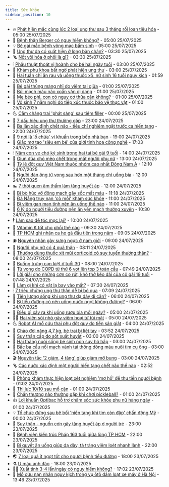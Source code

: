```yaml
---
title: Sức khỏe
sidebar_position: 10
---
```


<!-- vnexpress-suc-khoe:START -->
- 🔥 [Phát hiện mắc cùng lúc 2 loại ung thư sau 3 tháng rối loạn tiêu hóa](https://vnexpress.net/phat-hien-mac-cung-luc-2-loai-ung-thu-sau-3-thang-roi-loan-tieu-hoa-4918691.html) - 05:00 25/07/2025
- 🥰 [Bệnh thận Berger có nguy hiểm không?](https://vnexpress.net/benh-than-berger-co-nguy-hiem-khong-4918818.html) - 05:00 25/07/2025
- 💡 [Bé gái mắc bệnh võng mạc bẩm sinh](https://vnexpress.net/be-gai-mac-benh-vong-mac-bam-sinh-4918494.html) - 05:00 25/07/2025
- 🤗 [Ung thư da có xuất hiện ở lòng bàn chân?](https://vnexpress.net/ung-thu-da-co-xuat-hien-o-long-ban-chan-4918717.html) - 03:30 25/07/2025
- 🪜 [Nốt vôi hóa ở phổi là gì?](https://vnexpress.net/not-voi-hoa-o-phoi-la-gi-4918700.html) - 03:30 25/07/2025
- 🕯 [Phẫu thuật thoát vị hoành cho bé hai ngày tuổi](https://vnexpress.net/phau-thuat-thoat-vi-hoanh-cho-be-hai-ngay-tuoi-4918725.html) - 03:00 25/07/2025
- 🤭 [Khám phụ khoa bất ngờ phát hiện ung thư](https://vnexpress.net/kham-phu-khoa-bat-ngo-phat-hien-ung-thu-4918535.html) - 03:00 25/07/2025
- 👀 [Hai tuần chỉ ăn rau và uống thuốc xổ, nữ sinh 16 tuổi nguy kịch](https://vnexpress.net/hai-tuan-chi-an-rau-va-uong-thuoc-xo-nu-sinh-16-tuoi-nguy-kich-4918514.html) - 01:59 25/07/2025
- 🌋 [Bé gái thủng màng nhĩ do viêm tai giữa](https://vnexpress.net/be-gai-thung-mang-nhi-do-viem-tai-giua-4918603.html) - 01:00 25/07/2025
- 🫶 [Búi mạch máu não xoắn vặn dị dạng](https://vnexpress.net/bui-mach-mau-nao-xoan-van-di-dang-4918602.html) - 01:00 25/07/2025
- 🦆 [Mẹ béo phì, con có nguy cơ thừa cân không?](https://vnexpress.net/me-beo-phi-con-co-nguy-co-thua-can-khong-4918601.html) - 01:00 25/07/2025
- 🚀 [Vô sinh 7 năm nghi do tiếp xúc thuốc bảo vệ thực vật](https://vnexpress.net/vo-sinh-7-nam-nghi-do-tiep-xuc-thuoc-bao-ve-thuc-vat-4918539.html) - 01:00 25/07/2025
- 🌜 [Cằm chàng trai &#39;phát sáng&#39; sau tiêm filler](https://vnexpress.net/cam-chang-trai-phat-sang-sau-tiem-filler-4918456.html) - 00:00 25/07/2025
- 🧰 [7 dấu hiệu ung thư thường gặp](https://vnexpress.net/7-dau-hieu-ung-thu-thuong-gap-4918041.html) - 23:00 24/07/2025
- 💫 [Ba lần xác định chết não - tiêu chí nghiêm ngặt trước ca hiến tạng](https://vnexpress.net/ba-lan-xac-dinh-chet-nao-tieu-chi-nghiem-ngat-truoc-ca-hien-tang-4918269.html) - 22:00 24/07/2025
- 🌝 [9 nơi là &#39;ổ chứa&#39; vi khuẩn trong bếp nhà bạn](https://vnexpress.net/9-noi-la-o-chua-vi-khuan-trong-bep-nha-ban-4917156.html) - 19:00 24/07/2025
- 🗽 [Giấc mơ tạo &#39;siêu em bé&#39; của giới tinh hoa công nghệ](https://vnexpress.net/giac-mo-tao-sieu-em-be-cua-gioi-tinh-hoa-cong-nghe-4915520.html) - 17:03 24/07/2025
- 🕯 [Năm con ve chó ký sinh trong hai tai bé gái 9 tuổi](https://vnexpress.net/nam-con-ve-cho-ky-sinh-trong-hai-tai-be-gai-9-tuoi-4918575.html) - 14:00 24/07/2025
- 🦅 [Giun đũa chó mèo chết trong mắt người phụ nữ](https://vnexpress.net/giun-dua-cho-meo-chet-trong-mat-nguoi-phu-nu-4918490.html) - 13:00 24/07/2025
- 🦆 [Tỷ lệ đột quỵ Việt Nam thuộc nhóm cao nhất Đông Nam Á](https://vnexpress.net/ty-le-dot-quy-viet-nam-thuoc-nhom-cao-nhat-dong-nam-a-4918419.html) - 12:10 24/07/2025
- 🎊 [Người đàn ông tử vong sau hơn một tháng chỉ uống bia](https://vnexpress.net/nguoi-dan-ong-tu-vong-sau-hon-mot-thang-chi-uong-bia-4918453.html) - 12:00 24/07/2025
- 🏊 [7 thói quen âm thầm làm tăng huyết áp](https://vnexpress.net/7-thoi-quen-am-tham-lam-tang-huyet-ap-4918432.html) - 12:00 24/07/2025
- 📝 [Bị bò húc vỡ động mạch gây sốc mất máu](https://vnexpress.net/bi-bo-huc-vo-dong-mach-gay-soc-mat-mau-4918498.html) - 11:18 24/07/2025
- 💯 [Đà Nẵng truy nạn &#39;cò mồi&#39; khám sức khỏe](https://vnexpress.net/da-nang-truy-nan-co-moi-kham-suc-khoe-4918409.html) - 11:00 24/07/2025
- 🌊 [Bị viêm gan mạn tính nên ăn uống thế nào](https://vnexpress.net/bi-viem-gan-man-tinh-nen-an-uong-the-nao-4918330.html) - 11:00 24/07/2025
- 🚀 [6 lý do người tiểu đường nên ăn yến mạch thường xuyên](https://vnexpress.net/6-ly-do-nguoi-tieu-duong-nen-an-yen-mach-thuong-xuyen-4918289.html) - 10:30 24/07/2025
- 🕴 [Làm sao để tóc mọc lại?](https://vnexpress.net/lam-sao-de-toc-moc-lai-4918507.html) - 10:00 24/07/2025
- 🗽 [Vitamin K tốt cho phổi thế nào](https://vnexpress.net/vitamin-k-tot-cho-phoi-the-nao-4918332.html) - 09:30 24/07/2025
- 🎡 [TP HCM ghi nhận ca ho gà đầu tiên trong năm](https://vnexpress.net/tp-hcm-ghi-nhan-ca-ho-ga-dau-tien-trong-nam-4918427.html) - 09:05 24/07/2025
- ⛽️ [Nguyên nhân gây sưng ngực ở nam giới](https://vnexpress.net/nguyen-nhan-gay-sung-nguc-o-nam-gioi-4918261.html) - 09:00 24/07/2025
- 🦆 [Người phụ nữ có 4 quả thận](https://vnexpress.net/nguoi-phu-nu-co-4-qua-than-4918435.html) - 08:11 24/07/2025
- 🤩 [Thường dùng thuốc xịt mũi corticoid có suy tuyến thượng thận?](https://vnexpress.net/thuong-dung-thuoc-xit-mui-corticoid-co-suy-tuyen-thuong-than-4918403.html) - 08:00 24/07/2025
- 🦒 [Buồng trứng cạn kiệt ở tuổi 30](https://vnexpress.net/buong-trung-can-kiet-o-tuoi-30-4918392.html) - 08:00 24/07/2025
- 💫 [Tử vong do COPD từ thứ 6 vọt lên top 3 toàn cầu](https://vnexpress.net/tu-vong-do-copd-tu-thu-6-vot-len-top-3-toan-cau-4917817.html) - 07:49 24/07/2025
- 🐘 [Lời giải cho những cơn co rút, khó thở kéo dài của cô gái 19 tuổi](https://vnexpress.net/loi-giai-cho-nhung-con-co-rut-kho-tho-keo-dai-cua-co-gai-19-tuoi-4918267.html) - 07:48 24/07/2025
- 🚀 [Làm gì khi có vật lạ bay vào mắt?](https://vnexpress.net/lam-gi-khi-co-vat-la-bay-vao-mat-4918290.html) - 07:30 24/07/2025
- 🕯 [7 triệu chứng ung thư thận dễ bị bỏ qua](https://vnexpress.net/7-trieu-chung-ung-thu-than-de-bi-bo-qua-4917138.html) - 07:09 24/07/2025
- 🦏 [Tiên lượng sống khi ung thư dạ dày di căn?](https://vnexpress.net/tien-luong-song-khi-ung-thu-da-day-di-can-4918370.html) - 06:00 24/07/2025
- 🦄 [Bị tiểu đường có nên uống nước ngọt không đường?](https://vnexpress.net/bi-tieu-duong-co-nen-uong-nuoc-ngot-khong-duong-4918336.html) - 06:00 24/07/2025
- 🦒 [Điều gì xảy ra khi uống rượu bia mỗi ngày?](https://vnexpress.net/dieu-gi-xay-ra-khi-uong-ruou-bia-moi-ngay-4918308.html) - 05:00 24/07/2025
- 👨‍🏫 [Hai viên sỏi nhỏ gây viêm hoại tử túi mật](https://vnexpress.net/hai-vien-soi-nho-gay-viem-hoai-tu-tui-mat-4918232.html) - 05:00 24/07/2025
- 🌜 [Robot AI mổ cứu thai phụ đột quỵ do tiền sản giật](https://vnexpress.net/robot-ai-mo-cuu-thai-phu-dot-quy-do-tien-san-giat-4918057.html) - 04:00 24/07/2025
- 🚀 [Chào đời nặng 4,7 kg, bé trai bị liệt tay](https://vnexpress.net/chao-doi-nang-4-7-kg-be-trai-bi-liet-tay-4918155.html) - 03:52 24/07/2025
- 💃 [Suy thận cấp do sốt xuất huyết](https://vnexpress.net/suy-than-cap-do-sot-xuat-huyet-4918228.html) - 03:00 24/07/2025
- 💯 [Hai tháng nuôi sống bé sinh non suy hô hấp](https://vnexpress.net/hai-thang-nuoi-song-be-sinh-non-suy-ho-hap-4918216.html) - 03:00 24/07/2025
- 🤔 [Bắc ba cầu nối mạch vành tái thông dòng máu nuôi tim cụ ông](https://vnexpress.net/bac-ba-cau-noi-mach-vanh-tai-thong-dong-mau-nuoi-tim-cu-ong-4918208.html) - 03:00 24/07/2025
- 🎬 [Nguyên tắc &#39;2 giảm, 4 tăng&#39; giúp giảm mỡ bụng](https://vnexpress.net/nguyen-tac-2-giam-4-tang-giup-giam-mo-bung-4918193.html) - 03:00 24/07/2025
- 🪜 [Các nước xác định một người hiến tạng chết não thế nào](https://vnexpress.net/cac-nuoc-xac-dinh-mot-nguoi-hien-tang-chet-nao-the-nao-4918072.html) - 02:52 24/07/2025
- 🦣 [Phòng khám thực hiện loạt xét nghiệm &#39;mơ hồ&#39; để thu tiền người bệnh](https://vnexpress.net/phong-kham-thuc-hien-loat-xet-nghiem-mo-ho-de-thu-tien-nguoi-benh-4918175.html) - 01:02 24/07/2025
- 🧐 [Thị lực 10/10 sau mổ cận](https://vnexpress.net/thi-luc-10-10-sau-mo-can-4918149.html) - 01:00 24/07/2025
- 🤡 [Chấn thương nào thường gặp khi chơi pickleball?](https://vnexpress.net/chan-thuong-nao-thuong-gap-khi-choi-pickleball-4918033.html) - 01:00 24/07/2025
- 👍 [Lợi khuẩn Optibac hỗ trợ chăm sóc sức khỏe phụ nữ hàng ngày](https://vnexpress.net/loi-khuan-optibac-ho-tro-cham-soc-suc-khoe-phu-nu-hang-ngay-4910253.html) - 01:00 24/07/2025
- 💡 [Tổ chức đứng sau bê bối &#39;hiến tạng khi tim còn đập&#39; chấn động Mỹ](https://vnexpress.net/to-chuc-dung-sau-be-boi-hien-tang-khi-tim-con-dap-chan-dong-my-4918099.html) - 00:00 24/07/2025
- 💯 [Suy thận - nguồn cơn gây tăng huyết áp ở người trẻ](https://vnexpress.net/suy-than-nguon-con-gay-tang-huyet-ap-o-nguoi-tre-4917206.html) - 23:00 23/07/2025
- 🧠 [Bệnh viện kiến trúc Pháp 163 tuổi giữa lòng TP HCM](https://vnexpress.net/benh-vien-kien-truc-phap-163-tuoi-giua-long-tp-hcm-4917063.html) - 22:00 23/07/2025
- 🎡 [Bí quyết ăn uống giúp dạ dày, tá tràng viêm loét nhanh lành](https://vnexpress.net/bi-quyet-an-uong-giup-da-day-ta-trang-viem-loet-nhanh-lanh-4916522.html) - 22:00 23/07/2025
- 🌏 [7 loại quả ít ngọt tốt cho người bệnh tiểu đường](https://vnexpress.net/7-loai-qua-it-ngot-tot-cho-nguoi-benh-tieu-duong-4917048.html) - 18:00 23/07/2025
- ⚗️ [U máu anh đào](https://vnexpress.net/suc-khoe/cam-nang/u-mau-anh-dao-356) - 18:00 23/07/2025
- 👨‍🏫 [Xuất tinh 3-4 lần/ngày có nguy hiểm không?](https://vnexpress.net/xuat-tinh-3-4-lan-ngay-co-nguy-hiem-khong-4916640.html) - 17:02 23/07/2025
- 🤖 [Mổ cứu nạn nhân nguy kịch trong vụ ôtô đâm loạt xe máy ở Hà Nội](https://vnexpress.net/mo-cuu-nan-nhan-nguy-kich-trong-vu-oto-dam-loat-xe-may-o-ha-noi-4918124.html) - 13:46 23/07/2025<!-- vnexpress-suc-khoe:END -->
